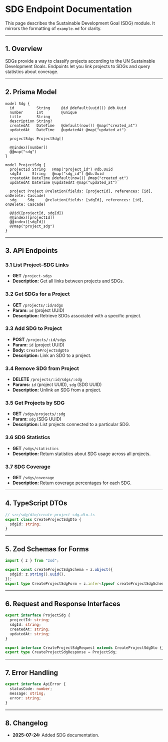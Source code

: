 # SDG Endpoint Documentation

This page describes the Sustainable Development Goal (SDG) module. It mirrors the formatting of `example.md` for clarity.

---

## 1. Overview

SDGs provide a way to classify projects according to the UN Sustainable Development Goals. Endpoints let you link projects to SDGs and query statistics about coverage.

---

## 2. Prisma Model

```prisma
model Sdg {
  id          String     @id @default(uuid()) @db.Uuid
  number      Int        @unique
  title       String
  description String?
  createdAt   DateTime   @default(now()) @map("created_at")
  updatedAt   DateTime   @updatedAt @map("updated_at")

  projectSdgs ProjectSdg[]

  @@index([number])
  @@map("sdg")
}

model ProjectSdg {
  projectId String   @map("project_id") @db.Uuid
  sdgId     String   @map("sdg_id") @db.Uuid
  createdAt DateTime @default(now()) @map("created_at")
  updatedAt DateTime @updatedAt @map("updated_at")

  project Project @relation(fields: [projectId], references: [id], onDelete: Cascade)
  sdg     Sdg     @relation(fields: [sdgId], references: [id], onDelete: Cascade)

  @@id([projectId, sdgId])
  @@index([projectId])
  @@index([sdgId])
  @@map("project_sdg")
}
```

---

## 3. API Endpoints

### 3.1 List Project-SDG Links
- **GET** `/project-sdgs`
- **Description:** Get all links between projects and SDGs.

### 3.2 Get SDGs for a Project
- **GET** `/projects/:id/sdgs`
- **Param:** `id` (project UUID)
- **Description:** Retrieve SDGs associated with a specific project.

### 3.3 Add SDG to Project
- **POST** `/projects/:id/sdgs`
- **Param:** `id` (project UUID)
- **Body:** `CreateProjectSdgDto`
- **Description:** Link an SDG to a project.

### 3.4 Remove SDG from Project
- **DELETE** `/projects/:id/sdgs/:sdg`
- **Params:** `id` (project UUID), `sdg` (SDG UUID)
- **Description:** Unlink an SDG from a project.

### 3.5 Get Projects by SDG
- **GET** `/sdgs/projects/:sdg`
- **Param:** `sdg` (SDG UUID)
- **Description:** List projects connected to a particular SDG.

### 3.6 SDG Statistics
- **GET** `/sdgs/statistics`
- **Description:** Return statistics about SDG usage across all projects.

### 3.7 SDG Coverage
- **GET** `/sdgs/coverage`
- **Description:** Return coverage percentages for each SDG.

---

## 4. TypeScript DTOs

```typescript
// src/sdg/dto/create-project-sdg.dto.ts
export class CreateProjectSdgDto {
  sdgId: string;
}
```

---

## 5. Zod Schemas for Forms

```typescript
import { z } from "zod";

export const createProjectSdgSchema = z.object({
  sdgId: z.string().uuid(),
});
export type CreateProjectSdgForm = z.infer<typeof createProjectSdgSchema>;
```

---

## 6. Request and Response Interfaces

```typescript
export interface ProjectSdg {
  projectId: string;
  sdgId: string;
  createdAt: string;
  updatedAt: string;
}

export interface CreateProjectSdgRequest extends CreateProjectSdgDto {}
export type CreateProjectSdgResponse = ProjectSdg;
```

---

## 7. Error Handling

```typescript
export interface ApiError {
  statusCode: number;
  message: string;
  error: string;
}
```

---

## 8. Changelog
- **2025-07-24:** Added SDG documentation.
